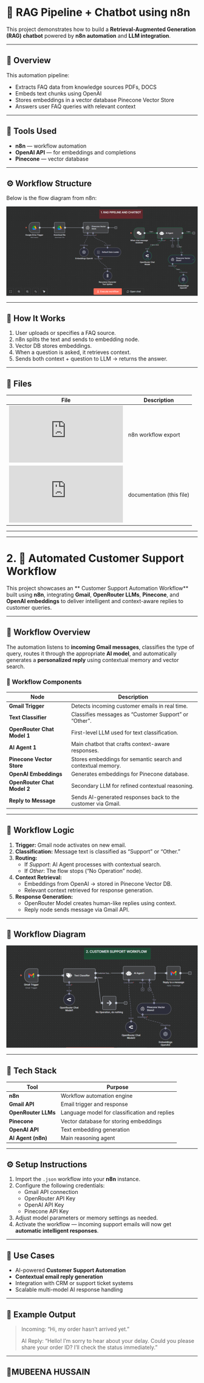 # 🤖 RAG Pipeline + Chatbot using n8n

This project demonstrates how to build a **Retrieval-Augmented Generation (RAG) chatbot** powered by **n8n automation** and **LLM integration**.

---

## 🚀 Overview

This automation pipeline:
- Extracts FAQ data from knowledge sources  PDFs, DOCS 
- Embeds text chunks using OpenAI 
- Stores embeddings in a vector database Pinecone Vector Store 
- Answers user  FAQ queries with relevant context

---

## 🧩 Tools Used
- **n8n** — workflow automation
- **OpenAI API** — for embeddings and completions
- **Pinecone** — vector database
---

## ⚙️ Workflow Structure

Below is the flow diagram from n8n:

![n8n Workflow](https://github.com/MubeenaHussain/AUTOMATION-PROJECTS/blob/main/Screenshot%202025-10-19%20210100.png)


---

## 🧠 How It Works

1. User uploads or specifies a FAQ source.  
2. n8n splits the text and sends to embedding node.  
3. Vector DB stores embeddings.  
4. When a question is asked, it retrieves context.  
5. Sends both context + question to LLM → returns the answer.

---

## 🧰 Files

| File | Description |
|------|--------------|
| ![WORKFLOW JSON FORMAT](https://github.com/MubeenaHussain/AUTOMATION-PROJECTS/blob/main/RAG%20PIPELINE%20%20AND%20CHATBOT.json) | n8n workflow export |
| ![README.md](https://github.com/MubeenaHussain/AUTOMATION-PROJECTS/blob/main/README.md)                                         | documentation (this file) |

---
---


# 2. 🤖 Automated Customer Support Workflow

This project showcases an ** Customer Support Automation Workflow** built using **n8n**, integrating **Gmail**, **OpenRouter LLMs**, **Pinecone**, and **OpenAI embeddings** to deliver intelligent and context-aware replies to customer queries.

---

## 🧩 Workflow Overview

The automation listens to **incoming Gmail messages**, classifies the type of query, routes it through the appropriate **AI model**, and automatically generates a **personalized reply** using contextual memory and vector search.

### 🔧 Workflow Components

| Node | Description |
|------|--------------|
| **Gmail Trigger** | Detects incoming customer emails in real time. |
| **Text Classifier** | Classifies messages as “Customer Support” or “Other”. |
| **OpenRouter Chat Model 1** | First-level LLM used for text classification. |
| **AI Agent 1** | Main chatbot that crafts context-aware responses. |
| **Pinecone Vector Store** | Stores embeddings for semantic search and contextual memory. |
| **OpenAI Embeddings** | Generates embeddings for Pinecone database. |
| **OpenRouter Chat Model 2** | Secondary LLM for refined contextual reasoning. |
| **Reply to Message** | Sends AI-generated responses back to the customer via Gmail. |

---

## 🧠 Workflow Logic

1. **Trigger:** Gmail node activates on new email.  
2. **Classification:** Message text is classified as “Support” or “Other.”  
3. **Routing:**
   - If *Support*: AI Agent processes with contextual search.  
   - If *Other*: The flow stops (“No Operation” node).  
4. **Context Retrieval:**  
   - Embeddings from OpenAI → stored in Pinecone Vector DB.  
   - Relevant context retrieved for response generation.  
5. **Response Generation:**  
   - OpenRouter Model creates human-like replies using context.  
   - Reply node sends message via Gmail API.

---

## 🧭 Workflow Diagram

![Customer Support Workflow](https://github.com/MubeenaHussain/AUTOMATION-PROJECTS/blob/main/Screenshot%202025-10-19%20222638.png)


---

## 🧰 Tech Stack

| Tool | Purpose |
|------|----------|
| **n8n** | Workflow automation engine |
| **Gmail API** | Email trigger and response |
| **OpenRouter LLMs** | Language model for classification and replies |
| **Pinecone** | Vector database for storing embeddings |
| **OpenAI API** | Text embedding generation |
| **AI Agent (n8n)** | Main reasoning agent |

---

## ⚙️ Setup Instructions

1. Import the `.json` workflow into your **n8n** instance.
2. Configure the following credentials:
   - Gmail API connection
   - OpenRouter API Key
   - OpenAI API Key
   - Pinecone API Key
3. Adjust model parameters or memory settings as needed.
4. Activate the workflow — incoming support emails will now get **automatic intelligent responses**.

---

## 🚀 Use Cases

- AI-powered **Customer Support Automation**
- **Contextual email reply generation**
- Integration with CRM or support ticket systems
- Scalable multi-model AI response handling

---

## 📸 Example Output

> Incoming: “Hi, my order hasn’t arrived yet.”  
>  
> AI Reply: “Hello! I’m sorry to hear about your delay. Could you please share your order ID? I’ll check the status immediately.”

---




## 🧕MUBEENA HUSSAIN
 

